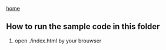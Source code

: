 [home](../README.md)

## How to run the sample code in this folder
1. open ./index.html by your brouwser